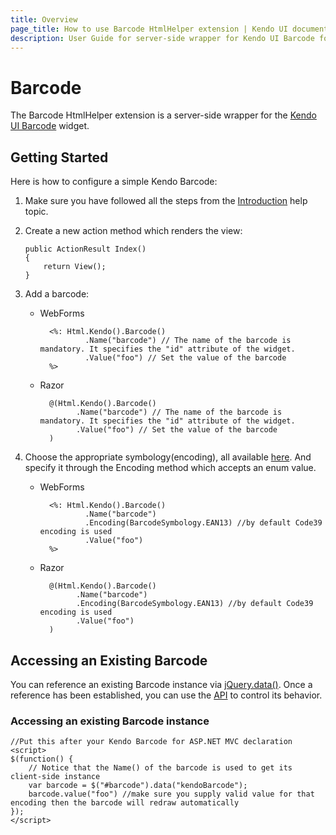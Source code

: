 ```yaml
---
title: Overview
page_title: How to use Barcode HtmlHelper extension | Kendo UI documentation
description: User Guide for server-side wrapper for Kendo UI Barcode for ASP.NET MVC widget.
---
```


# Barcode

The Barcode HtmlHelper extension is a server-side wrapper for the [Kendo UI Barcode](/api/web/barcode) widget.

## Getting Started

Here is how to configure a simple Kendo Barcode:

1.  Make sure you have followed all the steps from the [Introduction](/using-kendo-with/aspnet-mvc/introduction) help topic.

2.  Create a new action method which renders the view:

        public ActionResult Index()
        {
            return View();
        }
3.  Add a barcode:
    - WebForms

            <%: Html.Kendo().Barcode()
                    .Name("barcode") // The name of the barcode is mandatory. It specifies the "id" attribute of the widget.
                    .Value("foo") // Set the value of the barcode
            %>
    - Razor

            @(Html.Kendo().Barcode()
                  .Name("barcode") // The name of the barcode is mandatory. It specifies the "id" attribute of the widget.
                  .Value("foo") // Set the value of the barcode
            )
4. Choose the appropriate symbology(encoding), all available [here](/api/web/barcode#configuration-type). And specify it through the Encoding method which accepts an enum value.
    - WebForms

            <%: Html.Kendo().Barcode()
                    .Name("barcode")
                    .Encoding(BarcodeSymbology.EAN13) //by default Code39 encoding is used
                    .Value("foo")
            %>
    - Razor

            @(Html.Kendo().Barcode()
                  .Name("barcode")
                  .Encoding(BarcodeSymbology.EAN13) //by default Code39 encoding is used
                  .Value("foo")
            )


## Accessing an Existing Barcode

You can reference an existing Barcode instance via [jQuery.data()](http://api.jquery.com/jQuery.data/).
Once a reference has been established, you can use the [API](/api/web/barcode#methods) to control its behavior.


### Accessing an existing Barcode instance

    //Put this after your Kendo Barcode for ASP.NET MVC declaration
    <script>
    $(function() {
        // Notice that the Name() of the barcode is used to get its client-side instance
        var barcode = $("#barcode").data("kendoBarcode");
        barcode.value("foo") //make sure you supply valid value for that encoding then the barcode will redraw automatically
    });
    </script>
